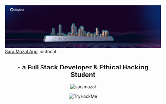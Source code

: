   ![saramazal Banner](/skyline2021.png)
 [Sara Mazal App](https://saramazal-pwa.glitch.me/)&nbsp; 
 :octocat: &nbsp; 

 
<h2 align="center">- a Full Stack Developer & Ethical Hacking Student</h2>

<p align="center"> <img src="https://komarev.com/ghpvc/?username=saramazal&label=Profile%20views&color=0e75b6&style=flat" alt="saramazal" /> </p>
<p align="center"><img src="https://tryhackme-badges.s3.amazonaws.com/Mazal.png" alt="TryHackMe"></p>









                 
                  
                 

